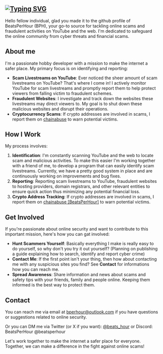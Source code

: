 [![Typing SVG](https://readme-typing-svg.demolab.com?font=Fira+Code&weight=500&duration=3000&pause=100&color=A91919&multiline=true&repeat=false&width=500&height=110&lines=Hello+World!;I'm+BeatsPerHour;(or+just+Beats+if+you+want);Hobby+developer+hunting+crypto+scammers)](https://git.io/typing-svg)
---
Hello fellow individual, glad you made it to the github profile of BeatsPerHour (BPH), your go-to source for tackling online scams and fraudulent activities on YouTube and the web. I'm dedicated to safeguard the online community from cyber threats and financial scams. 

## About me

I'm a passionate hobby developer with a mission to make the internet a safer place. My primary focus is on identifying and reporting:

- **Scam Livestreams on YouTube**: Ever noticed the sheer amount of scam livestreams on YouTube? That's where I come in! I actively monitor YouTube for scam livestreams and promptly report them to help protect viewers from falling victim to fraudulent schemes.
- **Fraudulent Websites**: I investigate and track down the websites these livestreams may direct viewers to. My goal is to shut down these malicious websites and disrupt their operations.
- **Cryptocurrency Scams**: If crypto addresses are involved in scams, I report them on <a href='https://www.chainabuse.com'>chainabuse</a> to warn potential victims.

## How I Work

My process involves:

1. **Identification**: I'm constantly scanning YouTube and the web to locate scam and malicious activities. To make this easier I'm working together with a friend of me, to develop a program that can easily identify scam livestreams. Currently, we have a pretty good system in place and are continuously working on improvements and bug fixes.
2. **Reporting**: Reporting scam livestreams to YouTube, fraudulent websites to hosting providers, domain registrars, and other relevant entities to ensure quick action thus minimizing any potential financial loss.
3. **Crypto Address Tracking**: If crypto addresses are involved in scams, I report them on <a href='https://www.chainabuse.com/profile/BeatsPerHour'>chainabuse [BeatsPerHour]</a> to warn potential victims.

## Get Involved

If you're passionate about online security and want to contribute to this important mission, here's how you can gat involved:
- **Hunt Scammers Yourself**: Basically everything I make is really easy to do yourself, so why don't you try it out yourself? (Planning on publishing a guide explaining how to search, identify and report cyber crime)
- **Contact Me**: If the first point isn't your thing, then how about contacting me with any suspicious sites you find? See **Contact** for informations how you can reach me.
- **Spread Awareness**: Share information and news about scams and safety tips with your friends, family and people online. Keeping them informed is the best way to protect them.

## Contact

You can reach me via email at [bperhour@outlook.com](mailto:bperhour@outlook.com) if you have questions or suggestions related to online security.

Or you can DM me via Twitter (or X if you want): <a href='https://twitter.com/beats_hour'>@beats_hour</a> or Discord: BeatsPerHour @beatsperhour

Let's work together to make the internet a safer place for everyone. Together, we can make a difference in the fight against online scams!
